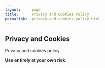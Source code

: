 ```yaml
---
layout:     page
title:      Privacy and Cookies Policy
permalink:  privacy-and-cookies-policy.html
---
```

## Privacy and Cookies
Privacy and cookies policy.

**Use entirely at your own risk.**
